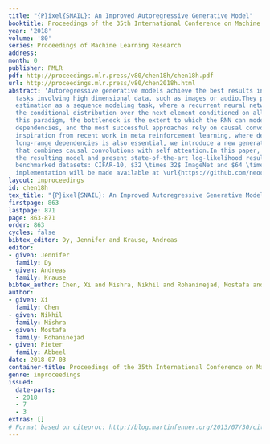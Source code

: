 ```yaml
---
title: "{P}ixel{SNAIL}: An Improved Autoregressive Generative Model"
booktitle: Proceedings of the 35th International Conference on Machine Learning
year: '2018'
volume: '80'
series: Proceedings of Machine Learning Research
address: 
month: 0
publisher: PMLR
pdf: http://proceedings.mlr.press/v80/chen18h/chen18h.pdf
url: http://proceedings.mlr.press/v80/chen2018h.html
abstract: 'Autoregressive generative models achieve the best results in density estimation
  tasks involving high dimensional data, such as images or audio.They pose density
  estimation as a sequence modeling task, where a recurrent neural network (RNN) models
  the conditional distribution over the next element conditioned on all previous elements.In
  this paradigm, the bottleneck is the extent to which the RNN can model long-range
  dependencies, and the most successful approaches rely on causal convolutions.Taking
  inspiration from recent work in meta reinforcement learning, where dealing with
  long-range dependencies is also essential, we introduce a new generative model architecture
  that combines causal convolutions with self attention.In this paper, we describe
  the resulting model and present state-of-the-art log-likelihood results on heavily
  benchmarked datasets: CIFAR-10, $32 \times 32$ ImageNet and $64 \times 64$ ImageNet.Our
  implementation will be made available at \url{https://github.com/neocxi/pixelsnail-public}.'
layout: inproceedings
id: chen18h
tex_title: "{P}ixel{SNAIL}: An Improved Autoregressive Generative Model"
firstpage: 863
lastpage: 871
page: 863-871
order: 863
cycles: false
bibtex_editor: Dy, Jennifer and Krause, Andreas
editor:
- given: Jennifer
  family: Dy
- given: Andreas
  family: Krause
bibtex_author: Chen, Xi and Mishra, Nikhil and Rohaninejad, Mostafa and Abbeel, Pieter
author:
- given: Xi
  family: Chen
- given: Nikhil
  family: Mishra
- given: Mostafa
  family: Rohaninejad
- given: Pieter
  family: Abbeel
date: 2018-07-03
container-title: Proceedings of the 35th International Conference on Machine Learning
genre: inproceedings
issued:
  date-parts:
  - 2018
  - 7
  - 3
extras: []
# Format based on citeproc: http://blog.martinfenner.org/2013/07/30/citeproc-yaml-for-bibliographies/
---
```

